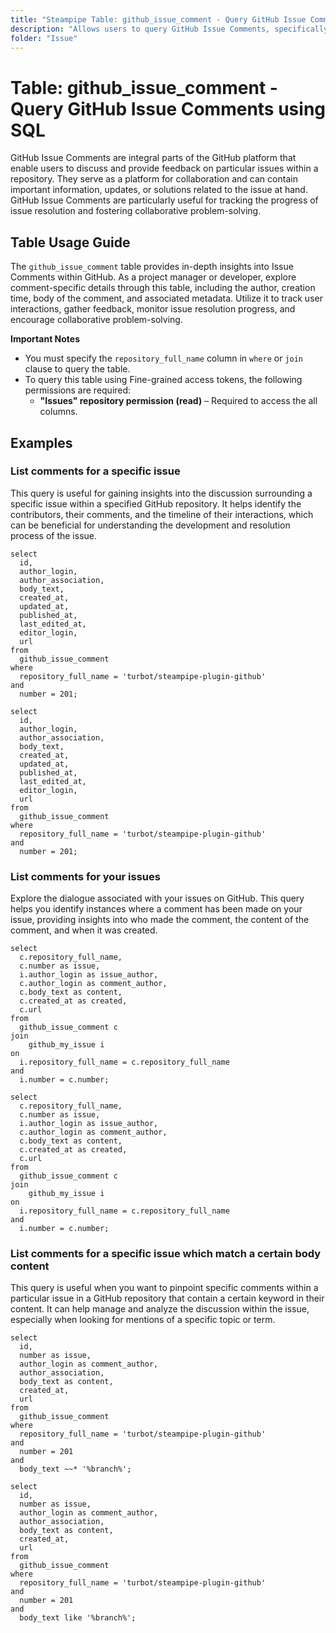 ```yaml
---
title: "Steampipe Table: github_issue_comment - Query GitHub Issue Comments using SQL"
description: "Allows users to query GitHub Issue Comments, specifically the details of comments made on issues across all repositories, providing insights into user interactions and feedback."
folder: "Issue"
---
```


# Table: github_issue_comment - Query GitHub Issue Comments using SQL

GitHub Issue Comments are integral parts of the GitHub platform that enable users to discuss and provide feedback on particular issues within a repository. They serve as a platform for collaboration and can contain important information, updates, or solutions related to the issue at hand. GitHub Issue Comments are particularly useful for tracking the progress of issue resolution and fostering collaborative problem-solving.

## Table Usage Guide

The `github_issue_comment` table provides in-depth insights into Issue Comments within GitHub. As a project manager or developer, explore comment-specific details through this table, including the author, creation time, body of the comment, and associated metadata. Utilize it to track user interactions, gather feedback, monitor issue resolution progress, and encourage collaborative problem-solving.

**Important Notes**
- You must specify the `repository_full_name` column in `where` or `join` clause to query the table.
- To query this table using Fine-grained access tokens, the following permissions are required:
  - **"Issues" repository permission (read)** – Required to access the all columns.

## Examples

### List comments for a specific issue
This query is useful for gaining insights into the discussion surrounding a specific issue within a specified GitHub repository. It helps identify the contributors, their comments, and the timeline of their interactions, which can be beneficial for understanding the development and resolution process of the issue.

```sql+postgres
select
  id,
  author_login,
  author_association,
  body_text,
  created_at,
  updated_at,
  published_at,
  last_edited_at,
  editor_login,
  url
from
  github_issue_comment
where
  repository_full_name = 'turbot/steampipe-plugin-github'
and
  number = 201;
```

```sql+sqlite
select
  id,
  author_login,
  author_association,
  body_text,
  created_at,
  updated_at,
  published_at,
  last_edited_at,
  editor_login,
  url
from
  github_issue_comment
where
  repository_full_name = 'turbot/steampipe-plugin-github'
and
  number = 201;
```

### List comments for your issues
Explore the dialogue associated with your issues on GitHub. This query helps you identify instances where a comment has been made on your issue, providing insights into who made the comment, the content of the comment, and when it was created.

```sql+postgres
select
  c.repository_full_name,
  c.number as issue,
  i.author_login as issue_author,
  c.author_login as comment_author,
  c.body_text as content,
  c.created_at as created,
  c.url
from 
  github_issue_comment c
join 
    github_my_issue i
on 
  i.repository_full_name = c.repository_full_name
and 
  i.number = c.number;
```

```sql+sqlite
select
  c.repository_full_name,
  c.number as issue,
  i.author_login as issue_author,
  c.author_login as comment_author,
  c.body_text as content,
  c.created_at as created,
  c.url
from 
  github_issue_comment c
join 
    github_my_issue i
on 
  i.repository_full_name = c.repository_full_name
and 
  i.number = c.number;
```

### List comments for a specific issue which match a certain body content
This query is useful when you want to pinpoint specific comments within a particular issue in a GitHub repository that contain a certain keyword in their content. It can help manage and analyze the discussion within the issue, especially when looking for mentions of a specific topic or term.

```sql+postgres
select
  id,
  number as issue,
  author_login as comment_author,
  author_association,
  body_text as content,
  created_at,
  url
from
  github_issue_comment
where
  repository_full_name = 'turbot/steampipe-plugin-github'
and
  number = 201
and
  body_text ~~* '%branch%';
```

```sql+sqlite
select
  id,
  number as issue,
  author_login as comment_author,
  author_association,
  body_text as content,
  created_at,
  url
from
  github_issue_comment
where
  repository_full_name = 'turbot/steampipe-plugin-github'
and
  number = 201
and
  body_text like '%branch%';
```